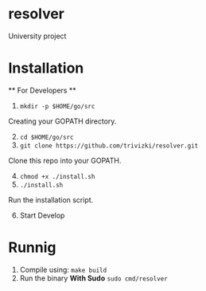 # resolver
University project

# Installation

** For Developers **
1. `mkdir -p $HOME/go/src`

Creating your GOPATH directory.

2. `cd $HOME/go/src`
3. `git clone https://github.com/trivizki/resolver.git`

Clone this repo into your GOPATH.

4. `chmod +x ./install.sh`
5. `./install.sh`

Run the installation script.

6. Start Develop

# Runnig

1. Compile using:
`make build`
2. Run the binary **With Sudo** `sudo cmd/resolver`
